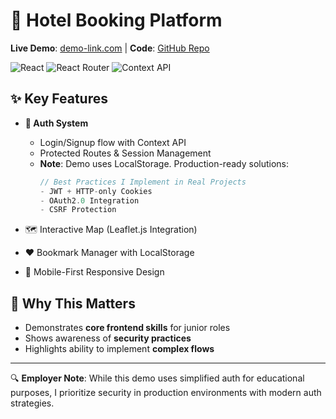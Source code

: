 # 🏨 Hotel Booking Platform  
**Live Demo**: [demo-link.com](https://demo-link.com) | **Code**: [GitHub Repo](https://github.com/your-repo)  

![React](https://img.shields.io/badge/React-20232A?logo=react) ![React Router](https://img.shields.io/badge/React_Router-CA4245?logo=react-router) ![Context API](https://img.shields.io/badge/Context_API-61DAFB)

## ✨ Key Features  
- **🔐 Auth System**  
  - Login/Signup flow with Context API  
  - Protected Routes & Session Management  
  - **Note**: Demo uses LocalStorage. Production-ready solutions:  
    ```js
    // Best Practices I Implement in Real Projects
    - JWT + HTTP-only Cookies
    - OAuth2.0 Integration
    - CSRF Protection
    ```

- 🗺️ Interactive Map (Leaflet.js Integration)  
- ❤️ Bookmark Manager with LocalStorage  
- 📱 Mobile-First Responsive Design  

## 🚀 Why This Matters  
- Demonstrates **core frontend skills** for junior roles  
- Shows awareness of **security practices**  
- Highlights ability to implement **complex flows**  

---

🔍 **Employer Note**: While this demo uses simplified auth for educational purposes, I prioritize security in production environments with modern auth strategies.  
